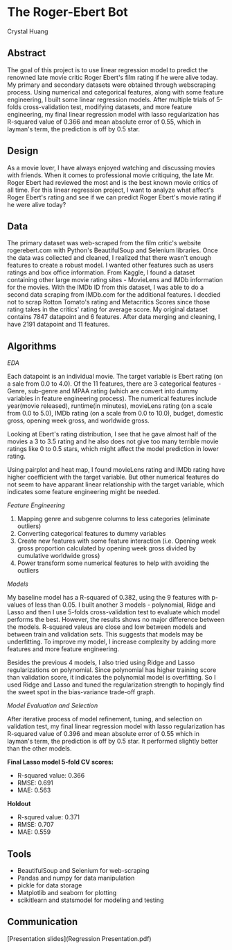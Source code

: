 # The Roger-Ebert Bot

Crystal Huang

## Abstract

The goal of this project is to use linear regression model to predict the renowned late movie critic Roger Ebert's film rating if he were alive today. My primary and secondary datasets were obtained through webscraping process. Using numerical and categorical features, along with some feature engineering, I built some linear regression models. After multiple trials of 5-folds cross-validation test, modifying datasets, and more feature engineering, my final linear regression model with lasso regularization has R-squared value of 0.366 and mean absolute error of 0.55, which in layman's term, the prediction is off by 0.5 star. 

## Design

As a movie lover, I have always enjoyed watching and discussing movies with friends. When it comes to professional movie critiquing, the late Mr. Roger Ebert had reviewed the most and is the best known movie critics of all time. For this linear regression project, I want to analyze what affect's Roger Ebert's rating and see if we can predict Roger Ebert's movie rating if he were alive today? 

## Data

The primary dataset was web-scraped from the film critic's website rogerebert.com with Python's BeautifulSoup and Selenium libraries. Once the data was collected and cleaned, I realized that there wasn't enough features to create a robust model. I wanted other features such as users ratings and box office information. From Kaggle, I found a dataset containing other large movie rating sites - MovieLens and IMDb information for the movies. With the IMDb ID from this dataset, I was able to do a second data scraping from IMDb.com for the additional features. I decdied not to scrap Rotton Tomato's rating and Metacritics Scores since those rating takes in the critics' rating for average score. My original dataset contains 7847 datapoint and 6 features. After data merging and cleaning, I have 2191 datapoint and 11 features.

## Algorithms

*EDA*

Each datapoint is an individual movie. The target variable is Ebert rating (on a sale from 0.0 to 4.0). Of the 11 features, there are 3 categorical features - Genre, sub-genre and MPAA rating (which are convert into dummy variables in feature engineering process). The numerical features include year(movie released), runtime(in minutes), movieLens rating (on a scale from 0.0 to 5.0), IMDb rating (on a scale from 0.0 to 10.0), budget, domestic gross, opening week gross, and worldwide gross. 

Looking at Ebert's rating distribution, I see that he gave almost half of the movies a 3 to 3.5 rating and he also does not give too many terrible movie ratings like 0 to 0.5 stars, which might affect the model prediction in lower rating. 

Using pairplot and heat map, I found movieLens rating and IMDb rating have higher coefficient with the target variable. But other numerical features do not seem to have apparant linear relationship with the target variable, which indicates some feature engineering might be needed.

*Feature Engineering*

1. Mapping genre and subgenre columns to less categories (eliminate outliers)
2. Converting categorical features to dummy variables
3. Create new features with some feature interaction (i.e. Opening week gross proportion calculated by opening week gross divided by cumulative worldwide gross)
4. Power transform some numerical features to help with avoiding the outliers

*Models*

My baseline model has a R-squared of 0.382, using the 9 features with p-values of less than 0.05. I built another 3 models - polynomial, Ridge and Lasso and then I use 5-folds cross-validation test to evaluate which model performs the best. However, the results shows no major difference between the models. R-squared valeus are close and low between models and between train and validation sets. This suggests that models may be underfitting. To improve my model, I increase complexity by adding more features and more feature engineering.

Besides the previous 4 models, I also tried using Ridge and Lasso regularizations on polynomial. Since polynomial has higher training score than validation score, it indicates the polynomial model is overfitting. So I used Ridge and Lasso and tuned the regularization strength to hopingly find the sweet spot in the bias-variance trade-off graph.

*Model Evaluation and Selection*

After iterative process of model refinement, tuning, and selection on validation test, my final linear regression model with lasso regularization has R-squared value of 0.396 and mean absolute error of 0.55 which in layman's term, the prediction is off by 0.5 star. It performed slightly better than the other models. 

**Final Lasso model 5-fold CV scores:**

* R-squared value: 0.366
* RMSE: 0.691
* MAE: 0.563

**Holdout**

* R-squred value: 0.371
* RMSE: 0.707
* MAE: 0.559

## Tools

- BeautifulSoup and Selenium for web-scraping
- Pandas and numpy for data manipulation
- pickle for data storage
- Matplotlib and seaborn for plotting
- scikitlearn and statsmodel for modeling and testing

## Communication

[Presentation slides](Regression Presentation.pdf)
